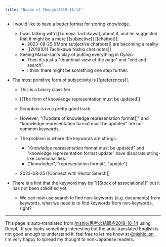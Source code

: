 ```yaml
---
title: "Nodes of Thought2019-10-14"
---
```


- I would like to have a better format for storing knowledge.
    - I was talking with [[Tomoya Tachikawa]] about it, and he suggested that it might be a more [[subjective]] [[chatbot]].
        - 2023-08-25 [[More subjective chatbots]] are becoming a reality
        - [[20191011 Tachikawa Nishio chat notes]]
    - Seeing Masui-san's play of putting everything in Gyazo
        - Then it's just a "thumbnail view of the page" and "edit and search".
        - I think there might be something one step further.
- The most primitive form of subjectivity is [[preferences]].
    - This is a binary classifier

    - [[The form of knowledge representation must be updated]]
    - Scrapbox is on a pretty good track.
    - However, "[[Update of knowledge representation format]]" and "knowledge representation format must be updated" are not common keywords.
    - The problem is where the keywords are strings.
        - "Knowledge representation format must be updated" and "knowledge representation format update" have disparate string-like commonalities.
        - ("knowledge", "representation format", "update")
    - 2023-08-25  [[Connect with Vector Search]]

- There is a hint that the keyword may be "[[Stock of associations]]" but it has not been solidified yet.
    - We can now use search to find non-keywords (e.g. documents) from keywords, what we need is to find keywords from non-keywords, right?

---
This page is auto-translated from [/nishio/思考の結節点2019-10-14](https://scrapbox.io/nishio/思考の結節点2019-10-14) using DeepL. If you looks something interesting but the auto-translated English is not good enough to understand it, feel free to let me know at [@nishio_en](https://twitter.com/nishio_en). I'm very happy to spread my thought to non-Japanese readers.